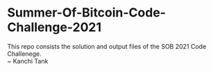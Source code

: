 # Summer-Of-Bitcoin-Code-Challenge-2021

This repo consists the solution and output files of the SOB 2021 Code Challenege. <br>
~ Kanchi Tank
